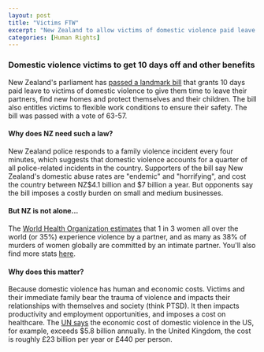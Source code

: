```yaml
---
layout: post
title: "Victims FTW"
excerpt: "New Zealand to allow victims of domestic violence paid leave."
categories: [Human Rights]
---
```


### Domestic violence victims to get 10 days off and other benefits

New Zealand's parliament has <a href="https://www.theguardian.com/world/2018/jul/26/new-zealand-paid-domestic-violence-leave-jan-logie" target="_blank">passed a landmark bill</a> that grants 10 days paid leave to victims of domestic violence to give them time to leave their partners, find new homes and protect themselves and their children. The bill also entitles victims to flexible work conditions to ensure their safety. The bill was passed with a vote of 63-57.

#### Why does NZ need such a law?

New Zealand police responds to a family violence incident every four minutes, which suggests that domestic violence accounts for a quarter of all police-related incidents in the country. Supporters of the bill say New Zealand's domestic abuse rates are "endemic" and "horrifying", and cost the country between NZ$4.1 billion and $7 billion a year. But opponents say the bill imposes a costly burden on small and medium businesses.

#### But NZ is not alone...

The <a href="http://www.who.int/news-room/fact-sheets/detail/violence-against-women" target="_blank">World Health Organization estimates</a> that 1 in 3 women all over the world (or 35%) experience violence by a partner, and as many as 38% of murders of women globally are committed by an intimate partner. You'll also find more stats <a href="https://unstats.un.org/unsd/gender/vaw/" target="_blank">here</a>.

#### Why does this matter?

Because domestic violence has human and economic costs. Victims and their immediate family bear the trauma of violence and impacts their relationships with themselves and society (think PTSD). It then impacts productivity and employment opportunities, and imposes a cost on healthcare. The <a href="http://www.un.org/en/women/endviolence/situation.shtml" target="_blank">UN says</a> the economic cost of domestic violence in the US, for example, exceeds $5.8 billion annually. In the United Kingdom, the cost is roughly £23 billion per year or £440 per person.
